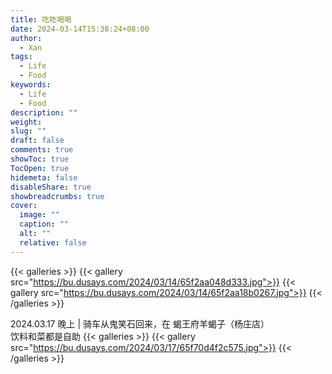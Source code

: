 ```yaml
---
title: 吃吃喝喝
date: 2024-03-14T15:38:24+08:00
author:
  - Xan
tags:
  - Life
  - Food
keywords:
  - Life
  - Food
description: ""
weight: 
slug: ""
draft: false
comments: true
showToc: true
TocOpen: true
hidemeta: false
disableShare: true
showbreadcrumbs: true
cover:
  image: ""
  caption: ""
  alt: ""
  relative: false
---
```


{{< galleries >}}
{{< gallery src="https://bu.dusays.com/2024/03/14/65f2aa048d333.jpg">}}
{{< gallery src="https://bu.dusays.com/2024/03/14/65f2aa18b0267.jpg">}}
{{< /galleries >}}

2024.03.17 晚上 | 骑车从鬼笑石回来，在 蝎王府羊蝎子（杨庄店）  
饮料和菜都是自助
{{< galleries >}}
{{< gallery src="https://bu.dusays.com/2024/03/17/65f70d4f2c575.jpg">}}
{{< /galleries >}}